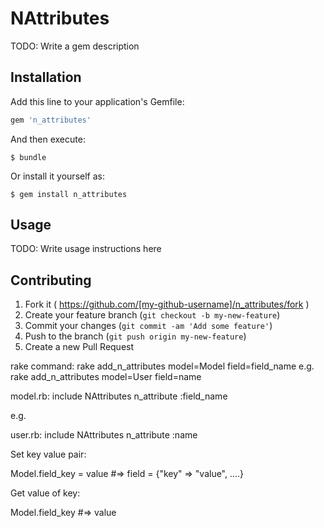# NAttributes

TODO: Write a gem description

## Installation

Add this line to your application's Gemfile:

```ruby
gem 'n_attributes'
```

And then execute:

    $ bundle

Or install it yourself as:

    $ gem install n_attributes

## Usage

TODO: Write usage instructions here

## Contributing

1. Fork it ( https://github.com/[my-github-username]/n_attributes/fork )
2. Create your feature branch (`git checkout -b my-new-feature`)
3. Commit your changes (`git commit -am 'Add some feature'`)
4. Push to the branch (`git push origin my-new-feature`)
5. Create a new Pull Request

rake command:
  rake add_n_attributes model=Model field=field_name
  e.g.
  rake add_n_attributes model=User field=name

model.rb:
  include NAttributes
  n_attribute :field_name

e.g.

user.rb:
  include NAttributes
  n_attribute :name

Set key value pair:

  Model.field_key = value
  #=> field = {"key" => "value", ....}

Get value of key:

  Model.field_key
  #=> value
